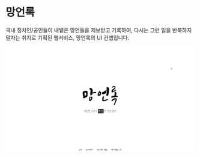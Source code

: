 # 망언록

국내 정치인/공인들이 내뱉은 망언들을 제보받고 기록하여, 다시는 그런 일을 반복하지 말자는 취지로 기획된 웹서비스, 망언록의 UI 컨셉입니다.

![](./gaffe.gif)